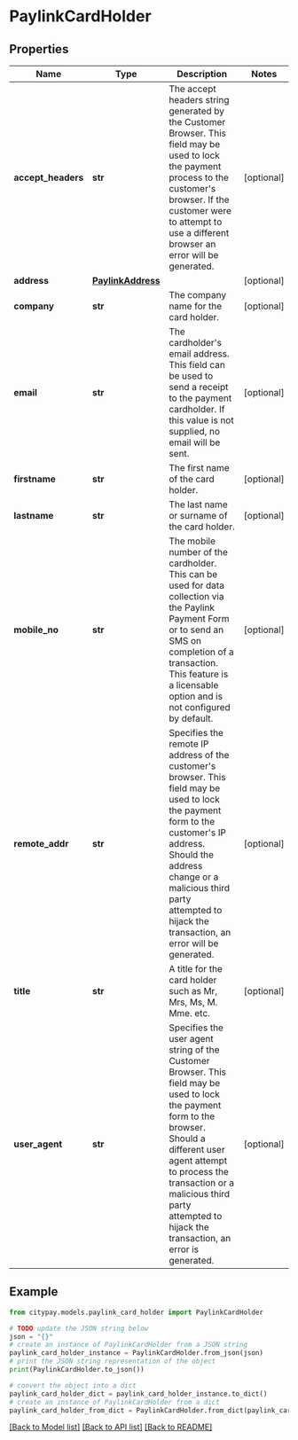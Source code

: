 # PaylinkCardHolder


## Properties

Name | Type | Description | Notes
------------ | ------------- | ------------- | -------------
**accept_headers** | **str** | The accept headers string generated by the Customer Browser. This field may be used to lock the payment process to the customer&#39;s browser. If the customer were to attempt to use a different browser an error will be generated. | [optional] 
**address** | [**PaylinkAddress**](PaylinkAddress.md) |  | [optional] 
**company** | **str** | The company name for the card holder. | [optional] 
**email** | **str** | The cardholder&#39;s email address. This field can be used to send a receipt to the payment cardholder. If this value is not supplied, no email will be sent. | [optional] 
**firstname** | **str** | The first name of the card holder. | [optional] 
**lastname** | **str** | The last name or surname of the card holder. | [optional] 
**mobile_no** | **str** | The mobile number of the cardholder. This can be used for data collection via the Paylink Payment Form or to send an SMS on completion of a transaction. This feature is a licensable option and is not configured by default. | [optional] 
**remote_addr** | **str** | Specifies the remote IP address of the customer&#39;s browser. This field may be used to lock the payment form to the customer&#39;s IP address. Should the address change or a malicious third party attempted to hijack the transaction, an error will be generated. | [optional] 
**title** | **str** | A title for the card holder such as Mr, Mrs, Ms, M. Mme. etc. | [optional] 
**user_agent** | **str** | Specifies the user agent string of the Customer Browser. This field may be used to lock the payment form to the browser. Should a different user agent attempt to process the transaction or a malicious third party attempted to hijack the transaction, an error is generated. | [optional] 

## Example

```python
from citypay.models.paylink_card_holder import PaylinkCardHolder

# TODO update the JSON string below
json = "{}"
# create an instance of PaylinkCardHolder from a JSON string
paylink_card_holder_instance = PaylinkCardHolder.from_json(json)
# print the JSON string representation of the object
print(PaylinkCardHolder.to_json())

# convert the object into a dict
paylink_card_holder_dict = paylink_card_holder_instance.to_dict()
# create an instance of PaylinkCardHolder from a dict
paylink_card_holder_from_dict = PaylinkCardHolder.from_dict(paylink_card_holder_dict)
```
[[Back to Model list]](../README.md#documentation-for-models) [[Back to API list]](../README.md#documentation-for-api-endpoints) [[Back to README]](../README.md)


